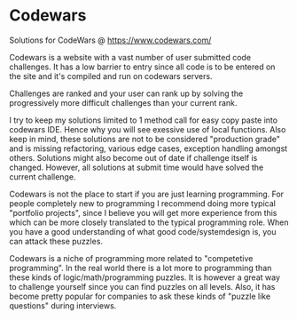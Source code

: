 # Codewars
Solutions for CodeWars @ https://www.codewars.com/

Codewars is a website with a vast number of user submitted code challenges.
It has a low barrier to entry since all code is to be entered on the site and it's compiled and run on codewars servers.

Challenges are ranked and your user can rank up by solving the progressively more difficult challenges than your current rank.

I try to keep my solutions limited to 1 method call for easy copy paste into codewars IDE. Hence why you will see exessive use of local functions. Also keep in mind, these solutions are not to be considered "production grade" and is missing refactoring, various edge cases, exception handling amongst others. Solutions might also become out of date if challenge itself is changed. However, all solutions at submit time would have solved the current challenge.

Codewars is not the place to start if you are just learning programming. For people completely new to programming I recommend doing more typical "portfolio projects", since I believe you will get more experience from this which can be more closely translated to the typical programming role. When you have a good understanding of what good code/systemdesign is, you can attack these puzzles.

Codewars is a niche of programming more related to "competetive programming". In the real world there is a lot more to programming than these kinds of logic/math/programming puzzles. It is however a great way to challenge yourself since you can find puzzles on all levels. Also, it has become pretty popular for companies to ask these kinds of "puzzle like questions" during interviews.
